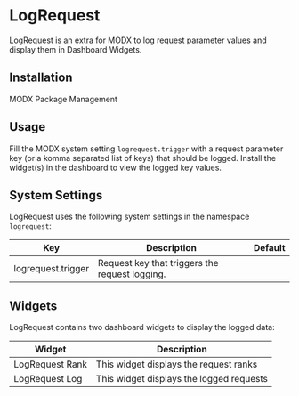 # LogRequest

LogRequest is an extra for MODX to log request parameter values and display them in Dashboard Widgets.

## Installation

MODX Package Management

## Usage

Fill the MODX system setting `logrequest.trigger` with a request parameter key (or a komma separated list of keys) that should be logged. Install the widget(s) in the dashboard to view the logged key values.

## System Settings

LogRequest uses the following system settings in the namespace `logrequest`:

Key | Description | Default
----|-------------|--------
logrequest.trigger | Request key that triggers the request logging. |

## Widgets

LogRequest contains two dashboard widgets to display the logged data:

Widget | Description
----|-------------
LogRequest Rank | This widget displays the request ranks
LogRequest Log | This widget displays the logged requests
